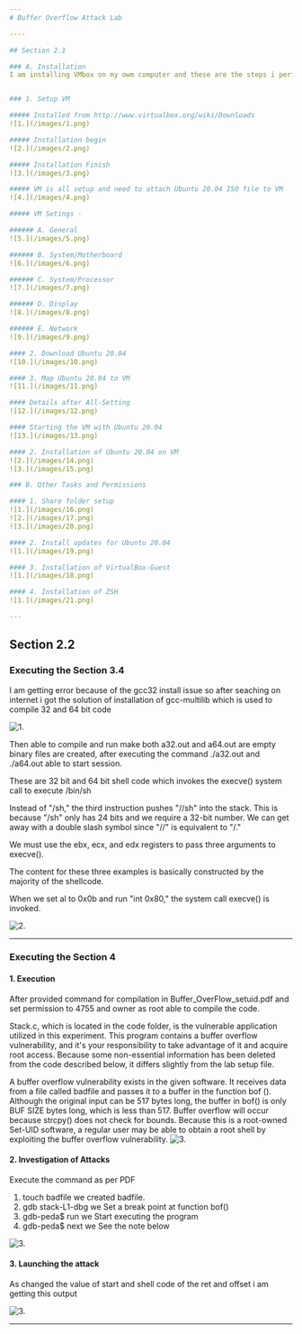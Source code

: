 ```yaml
---
# Buffer Overflow Attack Lab

----

## Section 2.1 

### A. Installation
I am installing VMbox on my owm computer and these are the steps i performed.


### 1. Setup VM

##### Installed from http://www.virtualbox.org/wiki/Downloads
![1.](/images/1.png)

##### Installation begin
![2.](/images/2.png)

##### Installation Finish
![3.](/images/3.png)

##### VM is all setup and need to attach Ubuntu 20.04 ISO file to VM
![4.](/images/4.png)

##### VM Setings - 

###### A. General 
![5.](/images/5.png)

###### B. System/Motherboard
![6.](/images/6.png)

###### C. System/Processor
![7.](/images/7.png)

###### D. Display
![8.](/images/8.png)

###### E. Network
![9.](/images/9.png)

#### 2. Download Ubuntu 20.04 
![10.](/images/10.png)

#### 3. Map Ubuntu 20.04 to VM
![11.](/images/11.png)

#### Details after All-Setting 
![12.](/images/12.png)

#### Starting the VM with Ubuntu 20.04
![13.](/images/13.png)

#### 2. Installation of Ubuntu 20.04 on VM
![2.](/images/14.png)
![3.](/images/15.png)

### B. Other Tasks and Permissions

#### 1. Share folder setup
![1.](/images/16.png)
![2.](/images/17.png)
![3.](/images/20.png)

#### 2. Install updates for Ubuntu 20.04
![1.](/images/19.png)

#### 3. Installation of VirtualBox-Guest
![1.](/images/18.png)

#### 4. Installation of ZSH
![1.](/images/21.png)

---
```


## Section 2.2

### Executing the Section 3.4 

I am getting error because of the gcc32 install issue so after seaching on internet i got the solution of installation of gcc-multilib which is used to compile 32 and 64 bit code 

![1.](/images/22.png)



Then able to compile and run make 
both a32.out and a64.out are empty binary files are created, after executing the command ./a32.out and ./a64.out able to start session.

These are 32 bit and 64 bit shell code which invokes the execve() system call to execute /bin/sh

Instead of "/sh," the third instruction pushes "//sh" into the stack. This is because "/sh" only has 24 bits and we require a 32-bit number. We can get away with a double slash symbol since "//" is equivalent to "/."

We must use the ebx, ecx, and edx registers to pass three arguments to execve().

The content for these three examples is basically constructed by the majority of the shellcode.

When we set al to 0x0b and run "int 0x80," the system call execve() is invoked.
 
![2.](/images/23.png)

---

### Executing the Section 4 

#### 1. Execution
After provided command for compilation in Buffer_OverFlow_setuid.pdf and set permission to 4755 and owner as root able to compile the code.

Stack.c, which is located in the code folder, is the vulnerable application utilized in this experiment. This program contains a buffer overflow vulnerability, and it's your responsibility to take advantage of it and acquire root access. Because some non-essential information has been deleted from the code described below, it differs slightly from the lab setup file.

A buffer overflow vulnerability exists in the given software. It receives data from a file called badfile and passes it to a buffer in the function bof (). Although the original input can be 517 bytes long, the buffer in bof() is only BUF SIZE bytes long, which is less than 517. Buffer overflow will occur because strcpy() does not check for bounds. Because this is a root-owned Set-UID software, a regular user may be able to obtain a root shell by exploiting the buffer overflow vulnerability.
![3.](/images/24.png)

#### 2. Investigation of Attacks

Execute the command as per PDF
1. touch badfile we created badfile.
2. gdb stack-L1-dbg we Set a break point at function bof() 
3. gdb-peda$ run we Start executing the program
4. gdb-peda$ next we See the note below

![3.](/images/25.png)


#### 3. Launching the attack

As changed the value of start and shell code of the ret and offset i am getting this output 

![3.](/images/26.png)

---
